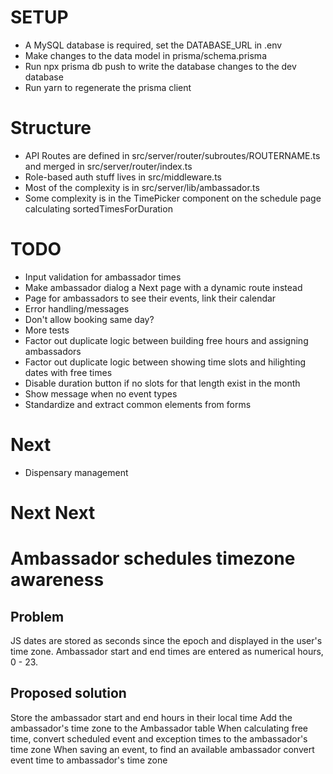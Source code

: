 # SETUP

- A MySQL database is required, set the DATABASE_URL in .env
- Make changes to the data model in prisma/schema.prisma
- Run npx prisma db push to write the database changes to the dev database
- Run yarn to regenerate the prisma client

# Structure

- API Routes are defined in src/server/router/subroutes/ROUTERNAME.ts and merged in src/server/router/index.ts
- Role-based auth stuff lives in src/middleware.ts
- Most of the complexity is in src/server/lib/ambassador.ts
- Some complexity is in the TimePicker component on the schedule page calculating sortedTimesForDuration

# TODO

- Input validation for ambassador times
- Make ambassador dialog a Next page with a dynamic route instead
- Page for ambassadors to see their events, link their calendar
- Error handling/messages
- Don't allow booking same day?
- More tests
- Factor out duplicate logic between building free hours and assigning ambassadors
- Factor out duplicate logic between showing time slots and hilighting dates with free times
- Disable duration button if no slots for that length exist in the month
- Show message when no event types
- Standardize and extract common elements from forms

# Next

- Dispensary management

# Next Next

# Ambassador schedules timezone awareness

## Problem

JS dates are stored as seconds since the epoch and displayed in the user's time zone. Ambassador start and end times are entered as numerical hours, 0 - 23.

## Proposed solution

Store the ambassador start and end hours in their local time
Add the ambassador's time zone to the Ambassador table
When calculating free time, convert scheduled event and exception times to the ambassador's time zone
When saving an event, to find an available ambassador convert event time to ambassador's time zone
